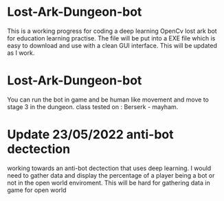 # Lost-Ark-Dungeon-bot
This is a working progress for coding a deep learning OpenCv lost ark bot for education learning practise.
The file will be put into a EXE file which is easy to download and use with a clean GUI interface.
This will be updated as I work. 

# Lost-Ark-Dungeon-bot 
You can run the bot in game and be human like movement and move to stage 3 in the dungeon. 
class tested on : 
Berserk - mayham. 

# Update 23/05/2022 anti-bot dectection
working towards an anti-bot dectection that uses deep learning. 
I would need to gather data and display the percentage of a player being a bot or not in the open world enviroment. 
This will be hard for gathering data in game for open world

